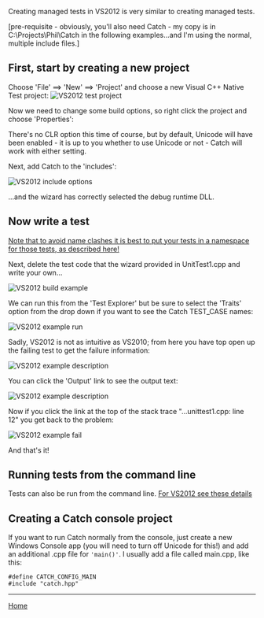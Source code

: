 Creating managed tests in VS2012 is very similar to creating managed tests.

[pre-requisite - obviously, you'll also need Catch - my copy is in C:\Projects\Phil\Catch in the following examples...and I'm using the normal, multiple include files.]

## First, start by creating a new project

Choose 'File' ==> 'New' ==> 'Project' and choose a new Visual C++ Native Test project:
![VS2012 test project](VS2012native-test-project.png)

Now we need to change some build options, so right click the project and choose 'Properties':

There's no CLR option this time of course, but by default, Unicode will have been enabled - it is up to you whether to use Unicode or not - Catch will work with either setting.

Next, add Catch to the 'includes':

![VS2012 include options](VS2012native-options-include.png)

...and the wizard has correctly selected the debug runtime DLL.

## Now write a test

[Note that to avoid name clashes it is best to put your tests in a namespace for those tests, as described here!](vs-index.md)

Next, delete the test code that the wizard provided in UnitTest1.cpp and write your own...


![VS2012 build example](VS2012native-example-build.png)

We can run this from the 'Test Explorer' but be sure to select the 'Traits' option from the drop down if you want to see the Catch TEST_CASE names:

![VS2012 example run](VS2012native-example-run.png)


Sadly, VS2012 is not as intuitive as VS2010; from here you have top open up the failing test to get the failure information:

![VS2012 example description](VS2012native-example-desc.png)

You can click the 'Output' link to see the output text:

![VS2012 example description](VS2012native-example-output.png)

Now if you click the link at the top of the stack trace "...unittest1.cpp: line 12" you get back to the problem:

![VS2012 example fail](VS2012native-example-fail.png)

And that's it!

## Running tests from the command line

Tests can also be run from the command line.  [For VS2012 see these details](VS2012commandline.md)

## Creating a Catch console project

If you want to run Catch normally from the console, just create a new Windows Console app (you will need to turn off Unicode for this!) and add an additional .cpp file for `'main()'`.  I usually add a file called main.cpp, like this:

```
#define CATCH_CONFIG_MAIN
#include "catch.hpp"
``` 

---

[Home](../../README.md)